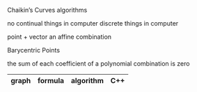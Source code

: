 Chaikin’s Curves algorithms

no continual things in computer
discrete things in computer 

point + vector an affine combination 

Barycentric Points

the sum of each coefficient of a polynomial combination is zero 

|graph|formula|algorithm|C++|
|-----|-------|---------|---|
